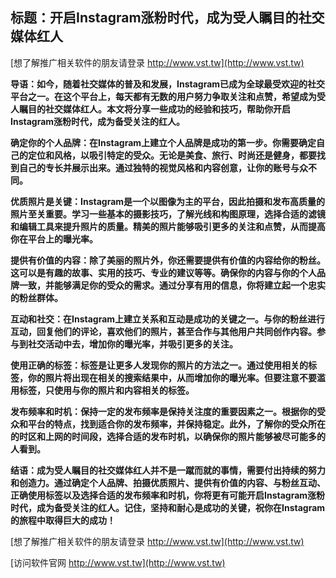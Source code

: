 ## **标题：开启Instagram涨粉时代，成为受人瞩目的社交媒体红人**

[想了解推广相关软件的朋友请登录 http://www.vst.tw](http://www.vst.tw)

**导语：如今，随着社交媒体的普及和发展，Instagram已成为全球最受欢迎的社交平台之一。在这个平台上，每天都有无数的用户努力争取关注和点赞，希望成为受人瞩目的社交媒体红人。本文将分享一些成功的经验和技巧，帮助你开启Instagram涨粉时代，成为备受关注的红人。**

**确定你的个人品牌：在Instagram上建立个人品牌是成功的第一步。你需要确定自己的定位和风格，以吸引特定的受众。无论是美食、旅行、时尚还是健身，都要找到自己的专长并展示出来。通过独特的视觉风格和内容创意，让你的账号与众不同。**

**优质照片是关键：Instagram是一个以图像为主的平台，因此拍摄和发布高质量的照片至关重要。学习一些基本的摄影技巧，了解光线和构图原理，选择合适的滤镜和编辑工具来提升照片的质量。精美的照片能够吸引更多的关注和点赞，从而提高你在平台上的曝光率。**

**提供有价值的内容：除了美丽的照片外，你还需要提供有价值的内容给你的粉丝。这可以是有趣的故事、实用的技巧、专业的建议等等。确保你的内容与你的个人品牌一致，并能够满足你的受众的需求。通过分享有用的信息，你将建立起一个忠实的粉丝群体。**

**互动和社交：在Instagram上建立关系和互动是成功的关键之一。与你的粉丝进行互动，回复他们的评论，喜欢他们的照片，甚至合作与其他用户共同创作内容。参与到社交活动中去，增加你的曝光率，并吸引更多的关注。**

**使用正确的标签：标签是让更多人发现你的照片的方法之一。通过使用相关的标签，你的照片将出现在相关的搜索结果中，从而增加你的曝光率。但要注意不要滥用标签，只使用与你的照片和内容相关的标签。**

**发布频率和时机：保持一定的发布频率是保持关注度的重要因素之一。根据你的受众和平台的特点，找到适合你的发布频率，并保持稳定。此外，了解你的受众所在的时区和上网的时间段，选择合适的发布时机，以确保你的照片能够被尽可能多的人看到。**

**结语：成为受人瞩目的社交媒体红人并不是一蹴而就的事情，需要付出持续的努力和创造力。通过确定个人品牌、拍摄优质照片、提供有价值的内容、与粉丝互动、正确使用标签以及选择合适的发布频率和时机，你将更有可能开启Instagram涨粉时代，成为备受关注的红人。记住，坚持和耐心是成功的关键，祝你在Instagram的旅程中取得巨大的成功！**

[想了解推广相关软件的朋友请登录 http://www.vst.tw](http://www.vst.tw)


[访问软件官网 http://www.vst.tw](http://www.vst.tw)
